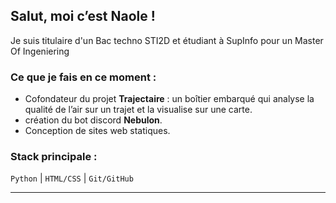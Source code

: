 ## Salut, moi c’est Naole !

Je suis titulaire d'un Bac techno STI2D et étudiant à SupInfo pour un Master Of Ingeniering 

### Ce que je fais en ce moment :
- Cofondateur du projet **Trajectaire** : un boîtier embarqué qui analyse la qualité de l’air sur un trajet et la visualise sur une carte.
- création du bot discord **Nebulon**.
- Conception de sites web statiques.


### Stack principale :
`Python` | `HTML/CSS` | `Git/GitHub`

---
